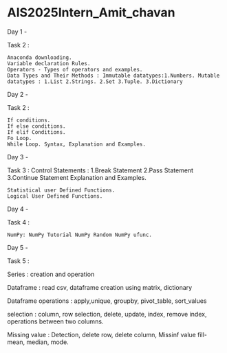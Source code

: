 # AIS2025Intern_Amit_chavan
Day 1 -

Task 2 :

    Anaconda downloading.
    Variable declaration Rules.
    Operators - Types of operators and examples.
    Data Types and Their Methods : Immutable datatypes:1.Numbers. Mutable datatypes : 1.List 2.Strings. 2.Set 3.Tuple. 3.Dictionary

Day 2 -

Task 2 :

    If conditions.
    If else conditions.
    If elif Conditions.
    Fo Loop.
    While Loop. Syntax, Explanation and Examples.

Day 3 -

Task 3 : Control Statements : 1.Break Statement 2.Pass Statement 3.Continue Statement Explanation and Examples.

    Statistical user Defined Functions.
    Logical User Defined Functions.

Day 4 -

Task 4 :

    NumPy: NumPy Tutorial NumPy Random NumPy ufunc.

Day 5 -

Task 5 :

Series : creation and operation

Dataframe : read csv, dataframe creation using matrix, dictionary

Dataframe operations : apply,unique, groupby, pivot_table, sort_values

selection : column, row selection, delete, update, index, remove index, operations between two columns.

Missing value : Detection, delete row, delete column, Missinf value fill- mean, median, mode.
